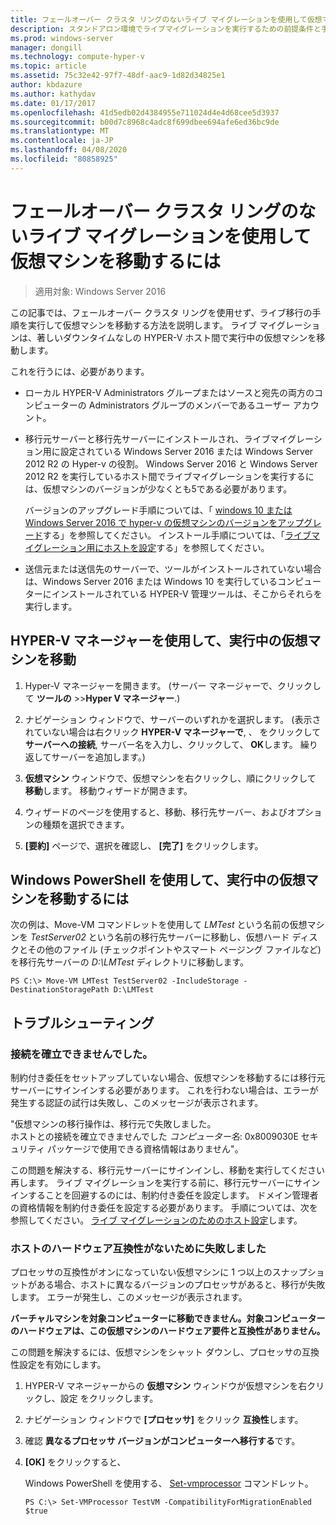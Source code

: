 ```yaml
---
title: フェールオーバー クラスタ リングのないライブ マイグレーションを使用して仮想マシンを移動するには
description: スタンドアロン環境でライブマイグレーションを実行するための前提条件と手順について説明します。
ms.prod: windows-server
manager: dongill
ms.technology: compute-hyper-v
ms.topic: article
ms.assetid: 75c32e42-97f7-48df-aac9-1d82d34825e1
author: kbdazure
ms.author: kathydav
ms.date: 01/17/2017
ms.openlocfilehash: 41d5edb02d4384955e711024d4e4d68cee5d3937
ms.sourcegitcommit: b00d7c8968c4adc8f699dbee694afe6ed36bc9de
ms.translationtype: MT
ms.contentlocale: ja-JP
ms.lasthandoff: 04/08/2020
ms.locfileid: "80858925"
---
```

# <a name="use-live-migration-without-failover-clustering-to-move-a-virtual-machine"></a>フェールオーバー クラスタ リングのないライブ マイグレーションを使用して仮想マシンを移動するには

>適用対象: Windows Server 2016

この記事では、フェールオーバー クラスタ リングを使用せず、ライブ移行の手順を実行して仮想マシンを移動する方法を説明します。 ライブ マイグレーションは、著しいダウンタイムなしの HYPER-V ホスト間で実行中の仮想マシンを移動します。   
  
これを行うには、必要があります。   

- ローカル HYPER-V Administrators グループまたはソースと宛先の両方のコンピューターの Administrators グループのメンバーであるユーザー アカウント。 
  
- 移行元サーバーと移行先サーバーにインストールされ、ライブマイグレーション用に設定されている Windows Server 2016 または Windows Server 2012 R2 の Hyper-v の役割。 Windows Server 2016 と Windows Server 2012 R2 を実行しているホスト間でライブマイグレーションを実行するには、仮想マシンのバージョンが少なくとも5である必要があります。

    バージョンのアップグレード手順については、「 [windows 10 または Windows Server 2016 で hyper-v の仮想マシンのバージョンをアップグレード](../deploy/Upgrade-virtual-machine-version-in-Hyper-V-on-Windows-or-Windows-Server.md)する」を参照してください。 インストール手順については、「[ライブマイグレーション用にホストを設定](../deploy/Set-up-hosts-for-live-migration-without-Failover-Clustering.md)する」を参照してください。

- 送信元または送信先のサーバーで、ツールがインストールされていない場合は、Windows Server 2016 または Windows 10 を実行しているコンピューターにインストールされている HYPER-V 管理ツールは、そこからそれらを実行します。  
   
## <a name="use-hyper-v-manager-to-move-a-running-virtual-machine"></a>HYPER-V マネージャーを使用して、実行中の仮想マシンを移動  
  
1.  Hyper-V マネージャーを開きます。 (サーバー マネージャーで、クリックして **ツールの** >>**Hyper V マネージャー**.)  
  
2.  ナビゲーション ウィンドウで、サーバーのいずれかを選択します。 (表示されていない場合は右クリック **HYPER-V マネージャーで**, 、 をクリックして **サーバーへの接続**, サーバー名を入力し、クリックして、 **OK**します。 繰り返してサーバーを追加します。)  
  
3.  **仮想マシン**  ウィンドウで、仮想マシンを右クリックし、順にクリックして **移動**します。 移動ウィザードが開きます。 
  
4.  ウィザードのページを使用すると、移動、移行先サーバー、およびオプションの種類を選択できます。
  
5.  **[要約]** ページで、選択を確認し、 **[完了]** をクリックします。  

## <a name="use-windows-powershell-to-move-a-running-virtual-machine"></a>Windows PowerShell を使用して、実行中の仮想マシンを移動するには
  
次の例は、Move-VM コマンドレットを使用して *LMTest* という名前の仮想マシンを *TestServer02* という名前の移行先サーバーに移動し、仮想ハード ディスクとその他のファイル (チェックポイントやスマート ページング ファイルなど) を移行先サーバーの *D:\LMTest* ディレクトリに移動します。  
  
```  
PS C:\> Move-VM LMTest TestServer02 -IncludeStorage -DestinationStoragePath D:\LMTest  
```  
  
## <a name="troubleshooting"></a>トラブルシューティング

### <a name="failed-to-establish-a-connection"></a>接続を確立できませんでした。 

制約付き委任をセットアップしていない場合、仮想マシンを移動するには移行元サーバーにサインインする必要があります。 これを行わない場合は、エラーが発生する認証の試行は失敗し、このメッセージが表示されます。  
  
"仮想マシンの移行操作は、移行元で失敗しました。  
ホストとの接続を確立できませんでした *コンピューター名*: 0x8009030E セキュリティ パッケージで使用できる資格情報はありません"。
  
 この問題を解決する、移行元サーバーにサインインし、移動を実行してください再します。 ライブ マイグレーションを実行する前に、移行元サーバーにサインインすることを回避するのには、制約付き委任を設定します。 ドメイン管理者の資格情報を制約付き委任を設定する必要があります。 手順については、次を参照してください。 [ライブ マイグレーションのためのホスト設定](../deploy/Set-up-hosts-for-live-migration-without-Failover-Clustering.md)します。 
 
 ### <a name="failed-because-the-host-hardware-isnt-compatible"></a>ホストのハードウェア互換性がないために失敗しました
 
 プロセッサの互換性がオンになっていない仮想マシンに 1 つ以上のスナップショットがある場合、ホストに異なるバージョンのプロセッサがあると、移行が失敗します。 エラーが発生し、このメッセージが表示されます。
 
**バーチャルマシンを対象コンピューターに移動できません。対象コンピューターのハードウェアは、この仮想マシンのハードウェア要件と互換性がありません。**
 
 この問題を解決するには、仮想マシンをシャット ダウンし、プロセッサの互換性設定を有効にします。
 
1. HYPER-V マネージャーからの **仮想マシン**  ウィンドウが仮想マシンを右クリックし、設定 をクリックします。
2. ナビゲーション ウィンドウで **[プロセッサ]** をクリック **互換性**します。
3. 確認 **異なるプロセッサ バージョンがコンピューターへ移行する**です。
4. **[OK]** をクリックすると、
 
   Windows PowerShell を使用する、 [Set-vmprocessor](https://technet.microsoft.com/library/hh848533.aspx) コマンドレット。
 
   ```
   PS C:\> Set-VMProcessor TestVM -CompatibilityForMigrationEnabled $true
   ```